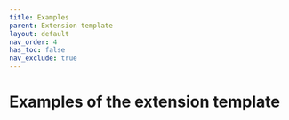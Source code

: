 ```yaml
---
title: Examples
parent: Extension template
layout: default
nav_order: 4
has_toc: false
nav_exclude: true
---
```


# Examples of the extension template